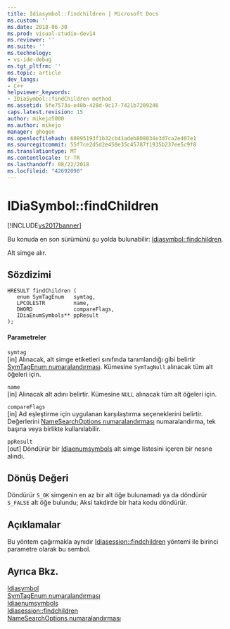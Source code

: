 ```yaml
---
title: Idiasymbol::findchildren | Microsoft Docs
ms.custom: ''
ms.date: 2018-06-30
ms.prod: visual-studio-dev14
ms.reviewer: ''
ms.suite: ''
ms.technology:
- vs-ide-debug
ms.tgt_pltfrm: ''
ms.topic: article
dev_langs:
- C++
helpviewer_keywords:
- IDiaSymbol::findChildren method
ms.assetid: 5fe7573a-e48b-428d-9c17-7421b7209246
caps.latest.revision: 15
author: mikejo5000
ms.author: mikejo
manager: ghogen
ms.openlocfilehash: 60895193f1b32cb41adeb808034e3d7ca2e407e1
ms.sourcegitcommit: 55f7ce2d5d2e458e35c45787f1935b237ee5c9f8
ms.translationtype: MT
ms.contentlocale: tr-TR
ms.lasthandoff: 08/22/2018
ms.locfileid: "42692098"
---
```

# <a name="idiasymbolfindchildren"></a>IDiaSymbol::findChildren
[!INCLUDE[vs2017banner](../../includes/vs2017banner.md)]

Bu konuda en son sürümünü şu yolda bulunabilir: [Idiasymbol::findchildren](https://docs.microsoft.com/visualstudio/debugger/debug-interface-access/idiasymbol-findchildren).  
  
Alt simge alır.  
  
## <a name="syntax"></a>Sözdizimi  
  
```cpp#  
HRESULT findChildren (   
   enum SymTagEnum   symtag,  
   LPCOLESTR         name,  
   DWORD             compareFlags,  
   IDiaEnumSymbols** ppResult  
);  
```  
  
#### <a name="parameters"></a>Parametreler  
 `symtag`  
 [in] Alınacak, alt simge etiketleri sınıfında tanımlandığı gibi belirtir [SymTagEnum numaralandırması](../../debugger/debug-interface-access/symtagenum.md). Kümesine `SymTagNull` alınacak tüm alt öğeleri için.  
  
 `name`  
 [in] Alınacak alt adını belirtir. Kümesine `NULL` alınacak tüm alt öğeleri için.  
  
 `compareFlags`  
 [in] Ad eşleştirme için uygulanan karşılaştırma seçeneklerini belirtir. Değerlerini [NameSearchOptions numaralandırması](../../debugger/debug-interface-access/namesearchoptions.md) numaralandırma, tek başına veya birlikte kullanılabilir.  
  
 `ppResult`  
 [out] Döndürür bir [Idiaenumsymbols](../../debugger/debug-interface-access/idiaenumsymbols.md) alt simge listesini içeren bir nesne alındı.  
  
## <a name="return-value"></a>Dönüş Değeri  
 Döndürür `S_OK` simgenin en az bir alt öğe bulunamadı ya da döndürür `S_FALSE` alt öğe bulundu; Aksi takdirde bir hata kodu döndürür.  
  
## <a name="remarks"></a>Açıklamalar  
 Bu yöntem çağırmakla aynıdır [Idiasession::findchildren](../../debugger/debug-interface-access/idiasession-findchildren.md) yöntemi ile birinci parametre olarak bu sembol.  
  
## <a name="see-also"></a>Ayrıca Bkz.  
 [Idiasymbol](../../debugger/debug-interface-access/idiasymbol.md)   
 [SymTagEnum numaralandırması](../../debugger/debug-interface-access/symtagenum.md)   
 [Idiaenumsymbols](../../debugger/debug-interface-access/idiaenumsymbols.md)   
 [Idiasession::findchildren](../../debugger/debug-interface-access/idiasession-findchildren.md)   
 [NameSearchOptions numaralandırması](../../debugger/debug-interface-access/namesearchoptions.md)



